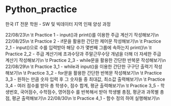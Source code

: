 # Python_practice
한국 IT 전문 학원 - SW 및 빅데이터 지역 인재 양성 과정

22/08/23\n
  \t Practice 1 - input()과 print()를 이용한 주급 계산기 작성해보기\n
22/08/25\n
  \t Practice 2 - if문을 활용한 간단한 제어문 작성해보기\n
  \t Practice 2_1 - input()으로 수를 입력받아 해당 수가 몇번째 그룹에 속하는지 print()\n
  \t Practice 2_2 - 주급 계산기에 초과수당과 주말근무수당 개념을 더해 더 자세한 주급 계산기 작성해보기\n
  \t Practice 2_3 - while문을 활용한 간단한 반복문 작성해보기\n
22/08/29\n
  \t Practice 3_1 - while과 input()을 이용한 간단한 구구단 출력기 작성해보기\n
  \t Practice 3_2 - for문을 활용한 간단한 반복문 작성해보기\n
  \t Practice 3_3 - 원하는 만큼 숫자 입력 후 그 숫자들 중 최대값, 최소값 출력해보기\n
  \t Practice 3_4 - 여러 점수를 받아 총 학생수, 점수 합계, 평균 출력해보기\n
  \t Practice 3_5 - 학생번호, 국어점수, 수학점수, 영어점수 를 반복해서 받아 학생별 총점, 평균과 과목별 총점, 평균 출력해보기\n
22/08/30\n
  \t Practice 4_1 - 함수 정의 하여 실행해보기\n
